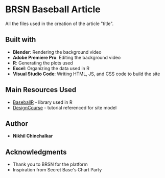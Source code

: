 # BRSN Baseball Article

All the files used in the creation of the article "title".

## Built with

* **Blender**: Rendering the background video
* **Adobe Premiere Pro**: Editing the background video
* **R**: Generating the plots used
* **Excel**: Organizing the data used in R
* **Visual Studio Code**: Writing HTML, JS, and CSS code to build the site

## Main Resources Used

* [BaseballR](https://billpetti.github.io/baseballr/reference/ncaa.html) - library used in R
* [DesignCourse](https://www.youtube.com/watch?v=HiegEfkenXA) - tutorial referenced for site model

## Author

* **Nikhil Chinchalkar**

## Acknowledgments

* Thank you to BRSN for the platform
* Inspiration from Secret Base's Chart Party
